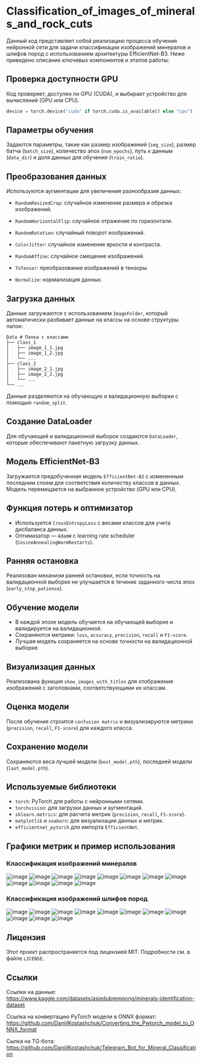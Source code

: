 # Classification_of_images_of_minerals_and_rock_cuts
Данный код представляет собой реализацию процесса обучения нейронной сети для задачи классификации изображений минералов и шлифов пород с использованием архитектуры EfficientNet-B3. Ниже приведено описание ключевых компонентов и этапов работы:
## Проверка доступности GPU
Код проверяет, доступен ли GPU (CUDA), и выбирает устройство для вычислений (GPU или CPU).
```python
device = torch.device("cuda" if torch.cuda.is_available() else "cpu")
```
## Параметры обучения
Задаются параметры, такие как размер изображений (`img_size`), размер батча (`batch_size`), количество эпох (`num_epochs`), путь к данным (`data_dir`) и доля данных для обучения (`train_ratio`).

## Преобразования данных
Используются аугментации для увеличения разнообразия данных:<p>
* `RandomResizedCrop`: случайное изменение размера и обрезка изображений.<p>
* `RandomHorizontalFlip`: случайное отражение по горизонтали.<p>
* `RandomRotation`: случайный поворот изображений.<p>
* `ColorJitter`: случайное изменение яркости и контраста.<p>
* `RandomAffine`: случайное смещение изображений.<p>
* `ToTensor`: преобразование изображений в тензоры.<p>
* `Normalize`: нормализация данных.

## Загрузка данных
Данные загружаются с использованием `ImageFolder`, который автоматически разбивает данные на классы на основе структуры папок:<p> 
```
Data # Папка с классами
├── class_1
│   ├── image_1_1.jpg
│   ├── image_1_2.jpg
│   └── ...
├── class_2
│   ├── image_2_1.jpg
│   ├── image_2_2.jpg
│   └── ...
└── ...
```
Данные разделяются на обучающую и валидационную выборки с помощью `random_split`.

## Создание DataLoader
Для обучающей и валидационной выборок создаются `DataLoader`, которые обеспечивают пакетную загрузку данных.

## Модель EfficientNet-B3
Загружается предобученная модель `EfficientNet-B3` с измененным последним слоем для соответствия количеству классов в данных. Модель перемещается на выбранное устройство (GPU или CPU).

## Функция потерь и оптимизатор
* Используется `CrossEntropyLoss` с весами классов для учета дисбаланса данных.
* Оптимизатор — `AdamW` с learning rate scheduler (`CosineAnnealingWarmRestarts`).

## Ранняя остановка
Реализован механизм ранней остановки, если точность на валидационной выборке не улучшается в течение заданного числа эпох (`early_stop_patience`).

## Обучение модели
* В каждой эпохе модель обучается на обучающей выборке и валидируется на валидационной.
* Сохраняются метрики: `loss`, `accuracy`, `precision`, `recall` и `F1-score`.
* Лучшая модель сохраняется на основе точности на валидационной выборке.

## Визуализация данных
Реализована функция `show_images_with_titles` для отображения изображений с заголовками, соответствующими их классам.

## Оценка модели
После обучения строится `confusion matrix` и визуализируются метрики (`precision`, `recall`, `F1-score`) для каждого класса.

## Сохранение модели
Сохраняются веса лучшей модели (`best_model.pth`), последней модели (`last_model.pth`).

## Используемые библиотеки
* `torch`: PyTorch для работы с нейронными сетями.
* `torchvision`: для загрузки данных и аугментаций.
* `sklearn.metrics`: для расчета метрик (`precision`, `recall`, `F1-score`).
* `matplotlib` и `seaborn`: для визуализации данных и метрик.
* `efficientnet_pytorch` для импорта `EfficientNet`.

## Графики метрик и пример использования
### Классификация изображений минералов
![image](https://github.com/user-attachments/assets/ce3545ed-1041-4c51-a76b-eab18e0f784c)
![image](https://github.com/user-attachments/assets/8e36eccd-a449-402e-90cf-14c5a5b165be)
![image](https://github.com/user-attachments/assets/ca56b40b-fae1-4ef8-bc3a-6cce45c99c08)
![image](https://github.com/user-attachments/assets/6272ec5b-9218-4559-bf44-c654a0aefa62)
![image](https://github.com/user-attachments/assets/021443ea-c5fa-4c46-8add-55d28c619a3b)
![image](https://github.com/user-attachments/assets/b835e89b-a622-42f6-aea5-5bd609d76266)
![image](https://github.com/user-attachments/assets/bb912bb4-54ca-46c0-bd97-ea1173f31537)
![image](https://github.com/user-attachments/assets/177d3079-2570-4889-b368-56b13e029111)
![image](https://github.com/user-attachments/assets/d0b70a1b-eaf7-4a26-b0f6-dad7284f0f89)
![image](https://github.com/user-attachments/assets/fcc6d9e5-5456-4c01-8cb5-3610590b678d)
![image](https://github.com/user-attachments/assets/f6ae563b-ad53-4212-b726-0df8e35df497)
![image](https://github.com/user-attachments/assets/1b613b25-0cfe-49eb-903e-91e25de0ec64)


### Классификация изображений шлифов пород
![image](https://github.com/user-attachments/assets/84846144-a5c6-4df6-9e84-02857b299b5b)
![image](https://github.com/user-attachments/assets/442b68e2-a726-4b3b-9137-133514ff6462)
![image](https://github.com/user-attachments/assets/b666766d-fcef-4319-b57d-b56e78c68862)
![image](https://github.com/user-attachments/assets/a6be71fe-e746-4528-8c99-1030386bd4a0)
![image](https://github.com/user-attachments/assets/1f7fc746-6dcb-4c2a-906d-3854326482b4)
![image](https://github.com/user-attachments/assets/0ad0bc64-53f1-40d6-a5af-3468596cfbdb)
![image](https://github.com/user-attachments/assets/5adf13a8-ac15-4ccc-af35-25de52ce2e8b)
![image](https://github.com/user-attachments/assets/9ddc1016-e41a-4deb-98fe-1dfc4c6189b9)
![image](https://github.com/user-attachments/assets/f702893f-0afe-4ee0-9b15-df0e9c3b291f)
![image](https://github.com/user-attachments/assets/1dadf142-e9c9-4301-9d7d-e266bdb8cb23)
![image](https://github.com/user-attachments/assets/93aaf36d-21cc-42cf-9749-cd5724620c75)

## Лицензия
Этот проект распространяется под лицензией MIT. Подробности см. в файле `LICENSE`.

## Ссылки
Ссылки на данные: https://www.kaggle.com/datasets/asiedubrempong/minerals-identification-dataset<p>
Ссылка на конвертацию PyTorch модели в ONNX формат: https://github.com/DaniilKostashchuk/Converting_the_Pwtorch_model_to_ONNX_format<p>
Сылка на TG-бота: https://github.com/DaniilKostashchuk/Telegram_Bot_for_Mineral_Classification
